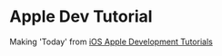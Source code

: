 # Apple Dev Tutorial

Making 'Today' from [iOS Apple Development Tutorials](https://developer.apple.com/tutorials/app-dev-training)
